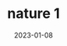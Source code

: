 ---
weight: 1
images:
- /images/image-natur-1.jpg
title: nature 1
date: 2023-01-08
tags:
- archiv
- natur
---